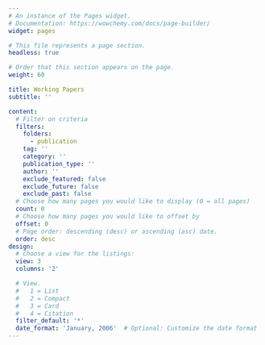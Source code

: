 ```yaml
---
# An instance of the Pages widget.
# Documentation: https://wowchemy.com/docs/page-builder/
widget: pages

# This file represents a page section.
headless: true

# Order that this section appears on the page.
weight: 60

title: Working Papers
subtitle: ''

content:
  # Filter on criteria
  filters:
    folders:
      - publication
    tag: ''
    category: ''
    publication_type: ''
    author: ''
    exclude_featured: false
    exclude_future: false
    exclude_past: false
  # Choose how many pages you would like to display (0 = all pages)
  count: 0
  # Choose how many pages you would like to offset by
  offset: 0
  # Page order: descending (desc) or ascending (asc) date.
  order: desc
design:
  # Choose a view for the listings:
  view: 3
  columns: '2'

  # View.
  #   1 = List
  #   2 = Compact
  #   3 = Card
  #   4 = Citation
  filter_default: '*'
  date_format: 'January, 2006'  # Optional: Customize the date format
---
```


<!-- {{% callout note %}}
Quickly discover relevant content by [filtering publications](./publication/).
{{% /callout %}} -->
